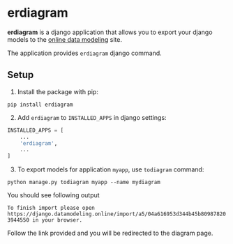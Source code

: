 # erdiagram

**erdiagram** is a django application that allows you to export your django models
to the [online data modeling](http://django.datamodeling.online) site.

The application provides `erdiagram` django command.

## Setup

1. Install the package with pip:

```
pip install erdiagram
```

2. Add `erdiagram` to `INSTALLED_APPS` in django settings:

```python
INSTALLED_APPS = [
    ...
    'erdiagram',
    ...
]
```

3. To export models for application `myapp`, use `todiagram` command:

```
python manage.py todiagram myapp --name mydiagram
```

You should see following output

```To finish import please open https://django.datamodeling.online/import/a5/04a616953d344b45b809878203944550 in your browser.```

Follow the link provided and you will be redirected to the diagram page.
